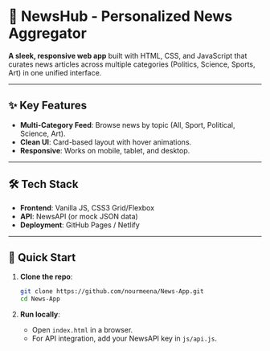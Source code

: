 # **📰 NewsHub - Personalized News Aggregator**  

**A sleek, responsive web app** built with HTML, CSS, and JavaScript that curates news articles across multiple categories (Politics, Science, Sports, Art) in one unified interface.  

---

## **✨ Key Features**  
- **Multi-Category Feed**: Browse news by topic (All, Sport, Political, Science, Art).  
- **Clean UI**: Card-based layout with hover animations.  
- **Responsive**: Works on mobile, tablet, and desktop.  

---

## **🛠️ Tech Stack**  
- **Frontend**: Vanilla JS, CSS3 Grid/Flexbox  
- **API**: NewsAPI (or mock JSON data)  
- **Deployment**: GitHub Pages / Netlify  

---

## **🚀 Quick Start**  
1. **Clone the repo**:  
   ```bash  
   git clone https://github.com/nourmeena/News-App.git  
   cd News-App  
   ```  

2. **Run locally**:  
   - Open `index.html` in a browser.  
   - For API integration, add your NewsAPI key in `js/api.js`.  

